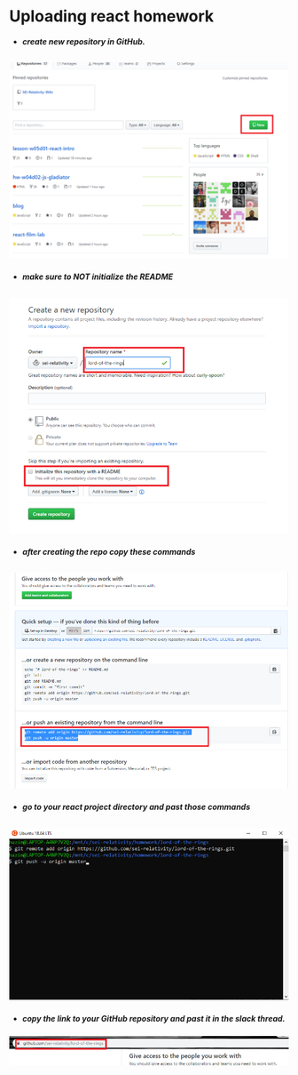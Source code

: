# Uploading react homework
- ##### create new repository in GitHub.
![](1.png)
---
- ##### make sure to NOT initialize the README
![](2.png)
---
- ##### after creating the repo copy these commands
![](3.png)
---
- ##### go to your react project directory and past those commands
![](4.png)
---
- ##### copy the link to your GitHub repository and past it in the slack thread.
![](5.png)
